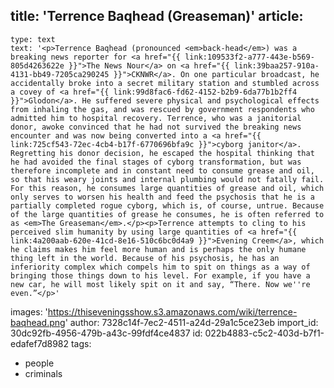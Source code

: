 title: 'Terrence Baqhead (Greaseman)'
article:
  -
    type: text
    text: '<p>Terrence Baqhead (pronounced <em>back-head</em>) was a breaking news reporter for <a href="{{ link:109533f2-a777-443e-b569-805d4263622e }}">The News Nour</a> on <a href="{{ link:39baa257-910a-4131-bb49-7205ca290245 }}">CKNWR</a>. On one particular broadcast, he accidentally broke into a secret military station and stumbled across a covey of <a href="{{ link:99d8fac6-fd62-4152-b2b9-6da77b1b2ff4 }}">Glodon</a>. He suffered severe physical and psychological effects from inhaling the gas, and was rescued by government respondents who admitted him to hospital recovery. Terrence, who was a janitorial donor, awoke convinced that he had not survived the breaking news encounter and was now being converted into a <a href="{{ link:725cf543-72ec-4cb4-b17f-6770696bfa9c }}">cyborg janitor</a>. Regretting his donor decision, he escaped the hospital thinking that he had avoided the final stages of cyborg transformation, but was therefore incomplete and in constant need to consume grease and oil, so that his weary joints and internal plumbing would not fatally fail. For this reason, he consumes large quantities of grease and oil, which only serves to worsen his health and feed the psychosis that he is a partially completed rogue cyborg, which is, of course, untrue. Because of the large quantities of grease he consumes, he is often referred to as <em>The Greaseman</em>.</p><p>Terrence attempts to cling to his perceived slim humanity by using large quantities of <a href="{{ link:4a200aab-620e-41cd-8e16-510c6bc0d4a9 }}">Evening Creem</a>, which he claims makes him feel more human and is perhaps the only humane thing left in the world. Because of his psychosis, he has an inferiority complex which compels him to spit on things as a way of bringing those things down to his level. For example, if you have a new car, he will most likely spit on it and say, “There. Now we''re even.”</p>'
images: 'https://thiseveningsshow.s3.amazonaws.com/wiki/terrence-baqhead.png'
author: 7328c14f-7ec2-4511-a24d-29a1c5ce23eb
import_id: 30dc92fb-4956-479b-a43c-99fdf4ce4837
id: 022b4883-c5c2-403d-b7f1-edafef7d8982
tags:
  - people
  - criminals
